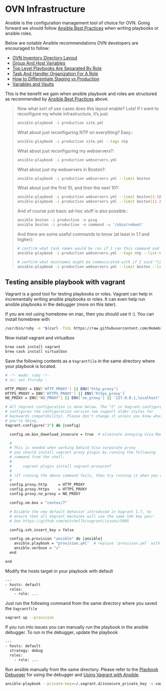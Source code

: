 # OVN Infrastructure

Ansible is the configuration management tool of choice for OVN.  Going forward we should follow [Ansible Best Practices](http://docs.ansible.com/ansible/playbooks_best_practices.html)
when writing playbooks or ansible roles.

Below are notable Ansible recommendations OVN developers are encouraged to follow:
- [OVN Inventory Directory Layout](http://docs.ansible.com/ansible/playbooks_best_practices.html#alternative-directory-layout)
- [Group And Host Variables](http://docs.ansible.com/ansible/playbooks_best_practices.html#group-and-host-variables)
- [Top Level Playbooks Are Separated By Role](http://docs.ansible.com/ansible/playbooks_best_practices.html#top-level-playbooks-are-separated-by-role)
- [Task And Handler Organization For A Role](http://docs.ansible.com/ansible/playbooks_best_practices.html#task-and-handler-organization-for-a-role)
- [How to Differentiate Staging vs Production](http://docs.ansible.com/ansible/playbooks_best_practices.html#how-to-differentiate-staging-vs-production)
- [Variables and Vaults](http://docs.ansible.com/ansible/playbooks_best_practices.html#variables-and-vaults)

This is the benefit we gain when ansible playbook and roles are structured as recommended by [Ansible Best Practices](http://docs.ansible.com/ansible/playbooks_best_practices.html) above.
> Now what sort of use cases does this layout enable? Lots! If I want to reconfigure my whole infrastructure, it’s just:
> ```bash
> ansible-playbook -i production site.yml
> ```
> What about just reconfiguring NTP on everything? Easy.:
> ```bash
> ansible-playbook -i production site.yml --tags ntp
> ```
> What about just reconfiguring my webservers?:
> ```bash
> ansible-playbook -i production webservers.yml
> ```
> What about just my webservers in Boston?:
> ```bash
> ansible-playbook -i production webservers.yml --limit boston
> ```
> What about just the first 10, and then the next 10?:
> ```bash
> ansible-playbook -i production webservers.yml --limit boston[1-10]
> ansible-playbook -i production webservers.yml --limit boston[11-20]
> ```
> And of course just basic ad-hoc stuff is also possible.:
> ```bash
> ansible boston -i production -m ping
> ansible boston -i production -m command -a '/sbin/reboot'
> ```
> And there are some useful commands to know (at least in 1.1 and higher):
> ```bash
> # confirm what task names would be run if I ran this command and said "just ntp tasks"
> ansible-playbook -i production webservers.yml --tags ntp --list-tasks
>
> # confirm what hostnames might be communicated with if I said "limit to boston"
> ansible-playbook -i production webservers.yml --limit boston --list-hosts
> ```

## Testing ansible playbook with vagrant

Vagrant is a good tool for testing playbooks or roles.  Vagrant can help in incrementally writing ansible playbooks or roles.  It can even help run ansible playbooks in the debugger (more on this later).

If you are not using homebrew on mac, then you should use it :).  You can install homebrew with

```bash
/usr/bin/ruby -e "$(curl -fsSL https://raw.githubusercontent.com/Homebrew/install/master/install)"
```

Now install vagrant and virtualbox

```bash
brew cask install vagrant
brew cask install virtualbox
```

Save the following contents as a `Vagrantfile` in the same directory where your playbook is located.

```bash
# -*- mode: ruby -*-
# vi: set ft=ruby :

HTTP_PROXY = ENV['HTTP_PROXY'] || ENV['http_proxy']
HTTPS_PROXY = ENV['HTTPS_PROXY'] || ENV['https_proxy']
NO_PROXY = ENV['NO_PROXY'] || ENV['no_proxy'] || '127.0.0.1,localhost'

# All Vagrant configuration is done below. The "2" in Vagrant.configure
# configures the configuration version (we support older styles for
# backwards compatibility). Please don't change it unless you know what
# you're doing.
Vagrant.configure("2") do |config|

  config.vm.box_download_insecure = true  # eliminate annoying Visa Man in the middle Cert SSL error

  #
  # This is needed when working behind Visa corporate proxy
  # you should install vagrant proxy plugin by running the following
  # command from the shell:
  #
  #     vagrant plugin install vagrant-proxyconf
  #
  # (If running the above command fails, then try running it when you outside of Visa corporate proxy.)
  #
  config.proxy.http     = HTTP_PROXY
  config.proxy.https    = HTTPS_PROXY
  config.proxy.no_proxy = NO_PROXY

  config.vm.box = "centos/7"

  # Disable the new default behavior introduced in Vagrant 1.7, to
  # ensure that all Vagrant machines will use the same SSH key pair.
  # See https://github.com/mitchellh/vagrant/issues/5005

  config.ssh.insert_key = false

  config.vm.provision "ansible" do |ansible|
    ansible.playbook = "provision.yml"  # replace 'provision.yml' with the name of your playbook
    ansible.verbose = "v"
  end

end

```

Modify the hosts target in your playbook with default

```bash
---
- hosts: default
  roles:
    - role: ...
```

Just run the following command from the same directory where you saved the `Vagrantfile`

```bash
vagrant up --provision
```

If you run into issues you can manually run the playbook in the ansible debugger. To run in the debugger, update the playbook

```bash
---
- hosts: default
  strategy: debug
  roles:
    - role: ...
```

Run ansible manually from the same directory.  Please refer to the [Playbook Debugger](https://docs.ansible.com/ansible/playbooks_debugger.html) for using the debugger and [Using Vagrant with Ansible](http://docs.ansible.com/ansible/guide_vagrant.html).

```bash
ansible-playbook --private-key=~/.vagrant.d/insecure_private_key -u vagrant -i .vagrant/provisioners/ansible/inventory/vagrant_ansible_inventory provision.yml
```
